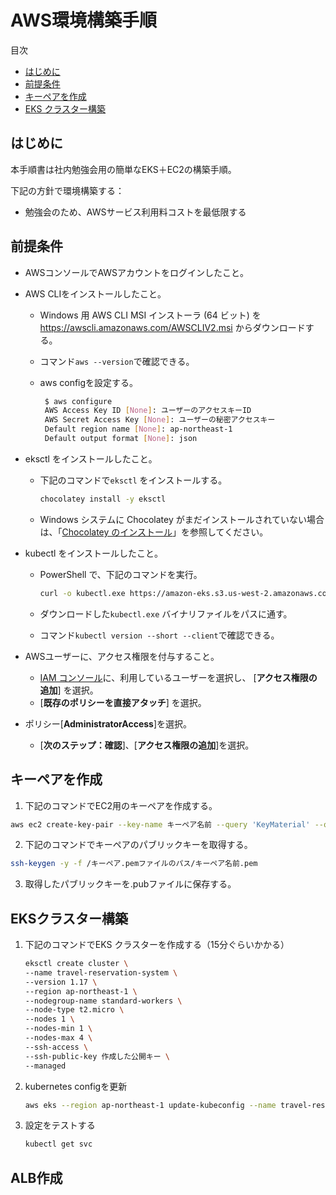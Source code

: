 # AWS環境構築手順

目次

- [はじめに](#はじめに)
- [前提条件](#前提条件)
- [キーペアを作成](#キーペアを作成)
- [EKS クラスター構築](#EKSクラスター構築)



## はじめに

本手順書は社内勉強会用の簡単なEKS＋EC2の構築手順。  

下記の方針で環境構築する：

- 勉強会のため、AWSサービス利用料コストを最低限する



## 前提条件

- AWSコンソールでAWSアカウントをログインしたこと。

- AWS CLIをインストールしたこと。

  - Windows 用 AWS CLI MSI インストーラ (64 ビット) を https://awscli.amazonaws.com/AWSCLIV2.msi からダウンロードする。

  - コマンド`aws --version`で確認できる。

  - aws configを設定する。

       ```sh
        $ aws configure
        AWS Access Key ID [None]: ユーザーのアクセスキーID
        AWS Secret Access Key [None]: ユーザーの秘密アクセスキー
        Default region name [None]: ap-northeast-1
        Default output format [None]: json
       ```

- eksctl をインストールしたこと。

  - 下記のコマンドで`eksctl` をインストールする。

    ```sh
    chocolatey install -y eksctl 
    ```

  - Windows システムに Chocolatey がまだインストールされていない場合は、「[Chocolatey のインストール](https://chocolatey.org/install)」を参照してください。

- kubectl をインストールしたこと。

  - PowerShell で、下記のコマンドを実行。

    ```sh
    curl -o kubectl.exe https://amazon-eks.s3.us-west-2.amazonaws.com/1.17.7/2020-07-08/bin/windows/amd64/kubectl.exe
    ```

  - ダウンロードした`kubectl.exe` バイナリファイルをパスに通す。

  - コマンド`kubectl version --short --client`で確認できる。

- AWSユーザーに、アクセス権限を付与すること。

  - [IAM コンソール](https://console.aws.amazon.com/iam/home?region=ap-northeast-1#/home)に、利用しているユーザーを選択し、 [**アクセス権限の追加**] を選択。
  - [**既存のポリシーを直接アタッチ**] を選択。
- ポリシー[**AdministratorAccess**]を選択。
  - [**次のステップ：確認**]、[**アクセス権限の追加**]を選択。
  



## キーペアを作成

1. 下記のコマンドでEC2用のキーペアを作成する。

```sh
aws ec2 create-key-pair --key-name キーペア名前 --query 'KeyMaterial' --output text > キーペア名前.pem
```

2. 下記のコマンドでキーペアのパブリックキーを取得する。

```sh
ssh-keygen -y -f /キーペア.pemファイルのパス/キーペア名前.pem
```

3. 取得したパブリックキーを.pubファイルに保存する。



## EKSクラスター構築

1. 下記のコマンドでEKS クラスターを作成する（15分ぐらいかかる）

   ```sh
   eksctl create cluster \
   --name travel-reservation-system \
   --version 1.17 \
   --region ap-northeast-1 \
   --nodegroup-name standard-workers \
   --node-type t2.micro \
   --nodes 1 \
   --nodes-min 1 \
   --nodes-max 4 \
   --ssh-access \
   --ssh-public-key 作成した公開キー \
   --managed
   ```


2. kubernetes configを更新

   ```sh
   aws eks --region ap-northeast-1 update-kubeconfig --name travel-reservation-system
   ```

3. 設定をテストする

   ```sh
   kubectl get svc
   ```

   

## ALB作成

